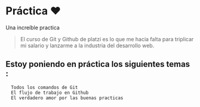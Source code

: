 # Práctica ❤️
Una  increíble practica 

> El curso de Git y Github de platzi es lo que me hacia falta para triplicar mi salario y lanzarme a la industria del desarrollo web. 

##  Estoy poniendo en práctica los siguientes temas :
	  Todos los comandos de Git 
	  El flujo de trabajo en Github 
	  El verdadero amor por las buenas practicas 